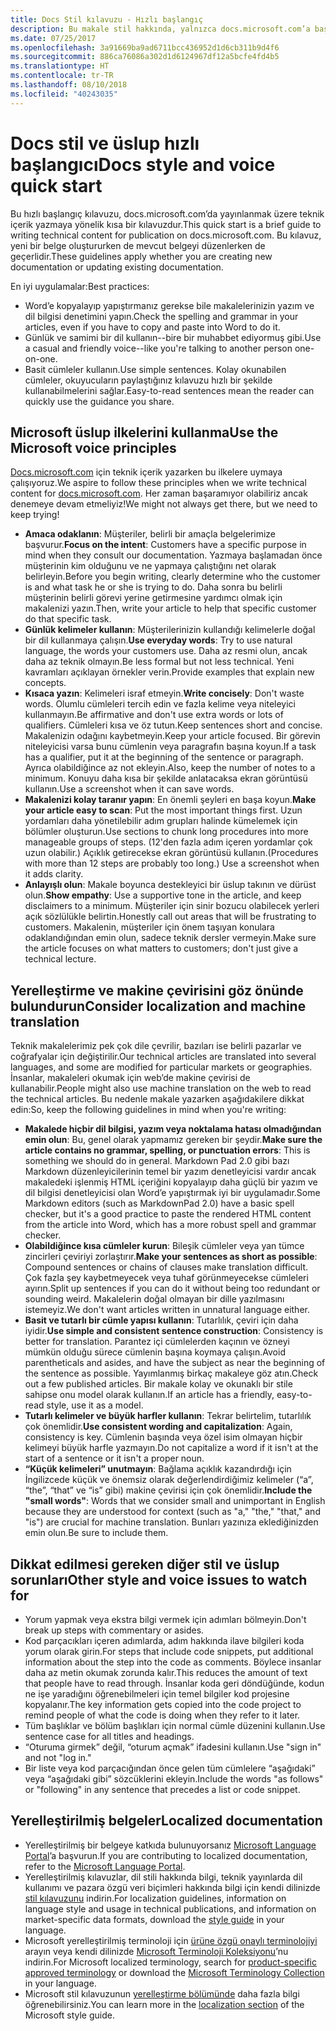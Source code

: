 ```yaml
---
title: Docs Stil kılavuzu - Hızlı başlangıç
description: Bu makale stil hakkında, yalnızca docs.microsoft.com’a başlangıç için gereken temel konuları içeren kısa bir kılavuzdur.
ms.date: 07/25/2017
ms.openlocfilehash: 3a91669ba9ad6711bcc436952d1d6cb311b9d4f6
ms.sourcegitcommit: 886ca76086a302d1d6124967df12a5bcfe4fd4b5
ms.translationtype: HT
ms.contentlocale: tr-TR
ms.lasthandoff: 08/10/2018
ms.locfileid: "40243035"
---
```

# <a name="docs-style-and-voice-quick-start"></a><span data-ttu-id="ea375-103">Docs stil ve üslup hızlı başlangıcı</span><span class="sxs-lookup"><span data-stu-id="ea375-103">Docs style and voice quick start</span></span>

<span data-ttu-id="ea375-104">Bu hızlı başlangıç kılavuzu, docs.microsoft.com’da yayınlanmak üzere teknik içerik yazmaya yönelik kısa bir kılavuzdur.</span><span class="sxs-lookup"><span data-stu-id="ea375-104">This quick start is a brief guide to writing technical content for publication on docs.microsoft.com.</span></span> <span data-ttu-id="ea375-105">Bu kılavuz, yeni bir belge oluştururken de mevcut belgeyi düzenlerken de geçerlidir.</span><span class="sxs-lookup"><span data-stu-id="ea375-105">These guidelines apply whether you are creating new documentation or updating existing documentation.</span></span>

<span data-ttu-id="ea375-106">En iyi uygulamalar:</span><span class="sxs-lookup"><span data-stu-id="ea375-106">Best practices:</span></span>

- <span data-ttu-id="ea375-107">Word’e kopyalayıp yapıştırmanız gerekse bile makalelerinizin yazım ve dil bilgisi denetimini yapın.</span><span class="sxs-lookup"><span data-stu-id="ea375-107">Check the spelling and grammar in your articles, even if you have to copy and paste into Word to do it.</span></span>
- <span data-ttu-id="ea375-108">Günlük ve samimi bir dil kullanın--bire bir muhabbet ediyormuş gibi.</span><span class="sxs-lookup"><span data-stu-id="ea375-108">Use a casual and friendly voice--like you're talking to another person one-on-one.</span></span>
- <span data-ttu-id="ea375-109">Basit cümleler kullanın.</span><span class="sxs-lookup"><span data-stu-id="ea375-109">Use simple sentences.</span></span> <span data-ttu-id="ea375-110">Kolay okunabilen cümleler, okuyucuların paylaştığınız kılavuzu hızlı bir şekilde kullanabilmelerini sağlar.</span><span class="sxs-lookup"><span data-stu-id="ea375-110">Easy-to-read sentences mean the reader can quickly use the guidance you share.</span></span>

## <a name="use-the-microsoft-voice-principles"></a><span data-ttu-id="ea375-111">Microsoft üslup ilkelerini kullanma</span><span class="sxs-lookup"><span data-stu-id="ea375-111">Use the Microsoft voice principles</span></span>

<span data-ttu-id="ea375-112">[Docs.microsoft.com](https://docs.microsoft.com) için teknik içerik yazarken bu ilkelere uymaya çalışıyoruz.</span><span class="sxs-lookup"><span data-stu-id="ea375-112">We aspire to follow these principles when we write technical content for [docs.microsoft.com](https://docs.microsoft.com).</span></span> <span data-ttu-id="ea375-113">Her zaman başaramıyor olabiliriz ancak denemeye devam etmeliyiz!</span><span class="sxs-lookup"><span data-stu-id="ea375-113">We might not always get there, but we need to keep trying!</span></span>

- <span data-ttu-id="ea375-114">**Amaca odaklanın**: Müşteriler, belirli bir amaçla belgelerimize başvurur.</span><span class="sxs-lookup"><span data-stu-id="ea375-114">**Focus on the intent**: Customers have a specific purpose in mind when they consult our documentation.</span></span> <span data-ttu-id="ea375-115">Yazmaya başlamadan önce müşterinin kim olduğunu ve ne yapmaya çalıştığını net olarak belirleyin.</span><span class="sxs-lookup"><span data-stu-id="ea375-115">Before you begin writing, clearly determine who the customer is and what task he or she is trying to do.</span></span> <span data-ttu-id="ea375-116">Daha sonra bu belirli müşterinin belirli görevi yerine getirmesine yardımcı olmak için makalenizi yazın.</span><span class="sxs-lookup"><span data-stu-id="ea375-116">Then, write your article to help that specific customer do that specific task.</span></span>
- <span data-ttu-id="ea375-117">**Günlük kelimeler kullanın**: Müşterilerinizin kullandığı kelimelerle doğal bir dil kullanmaya çalışın.</span><span class="sxs-lookup"><span data-stu-id="ea375-117">**Use everyday words**: Try to use natural language, the words your customers use.</span></span> <span data-ttu-id="ea375-118">Daha az resmi olun, ancak daha az teknik olmayın.</span><span class="sxs-lookup"><span data-stu-id="ea375-118">Be less formal but not less technical.</span></span> <span data-ttu-id="ea375-119">Yeni kavramları açıklayan örnekler verin.</span><span class="sxs-lookup"><span data-stu-id="ea375-119">Provide examples that explain new concepts.</span></span>
- <span data-ttu-id="ea375-120">**Kısaca yazın**: Kelimeleri israf etmeyin.</span><span class="sxs-lookup"><span data-stu-id="ea375-120">**Write concisely**: Don't waste words.</span></span> <span data-ttu-id="ea375-121">Olumlu cümleleri tercih edin ve fazla kelime veya niteleyici kullanmayın.</span><span class="sxs-lookup"><span data-stu-id="ea375-121">Be affirmative and don't use extra words or lots of qualifiers.</span></span> <span data-ttu-id="ea375-122">Cümleleri kısa ve öz tutun.</span><span class="sxs-lookup"><span data-stu-id="ea375-122">Keep sentences short and concise.</span></span> <span data-ttu-id="ea375-123">Makalenizin odağını kaybetmeyin.</span><span class="sxs-lookup"><span data-stu-id="ea375-123">Keep your article focused.</span></span> <span data-ttu-id="ea375-124">Bir görevin niteleyicisi varsa bunu cümlenin veya paragrafın başına koyun.</span><span class="sxs-lookup"><span data-stu-id="ea375-124">If a task has a qualifier, put it at the beginning of the sentence or paragraph.</span></span> <span data-ttu-id="ea375-125">Ayrıca olabildiğince az not ekleyin.</span><span class="sxs-lookup"><span data-stu-id="ea375-125">Also, keep the number of notes to a minimum.</span></span> <span data-ttu-id="ea375-126">Konuyu daha kısa bir şekilde anlatacaksa ekran görüntüsü kullanın.</span><span class="sxs-lookup"><span data-stu-id="ea375-126">Use a screenshot when it can save words.</span></span>
- <span data-ttu-id="ea375-127">**Makalenizi kolay taranır yapın**: En önemli şeyleri en başa koyun.</span><span class="sxs-lookup"><span data-stu-id="ea375-127">**Make your article easy to scan**: Put the most important things first.</span></span> <span data-ttu-id="ea375-128">Uzun yordamları daha yönetilebilir adım grupları halinde kümelemek için bölümler oluşturun.</span><span class="sxs-lookup"><span data-stu-id="ea375-128">Use sections to chunk long procedures into more manageable groups of steps.</span></span> <span data-ttu-id="ea375-129">(12'den fazla adım içeren yordamlar çok uzun olabilir.) Açıklık getirecekse ekran görüntüsü kullanın.</span><span class="sxs-lookup"><span data-stu-id="ea375-129">(Procedures with more than 12 steps are probably too long.) Use a screenshot when it adds clarity.</span></span>
- <span data-ttu-id="ea375-130">**Anlayışlı olun**: Makale boyunca destekleyici bir üslup takının ve dürüst olun.</span><span class="sxs-lookup"><span data-stu-id="ea375-130">**Show empathy**: Use a supportive tone in the article, and keep disclaimers to a minimum.</span></span> <span data-ttu-id="ea375-131">Müşteriler için sinir bozucu olabilecek yerleri açık sözlülükle belirtin.</span><span class="sxs-lookup"><span data-stu-id="ea375-131">Honestly call out areas that will be frustrating to customers.</span></span> <span data-ttu-id="ea375-132">Makalenin, müşteriler için önem taşıyan konulara odaklandığından emin olun, sadece teknik dersler vermeyin.</span><span class="sxs-lookup"><span data-stu-id="ea375-132">Make sure the article focuses on what matters to customers; don't just give a technical lecture.</span></span>

## <a name="consider-localization-and-machine-translation"></a><span data-ttu-id="ea375-133">Yerelleştirme ve makine çevirisini göz önünde bulundurun</span><span class="sxs-lookup"><span data-stu-id="ea375-133">Consider localization and machine translation</span></span>

<span data-ttu-id="ea375-134">Teknik makalelerimiz pek çok dile çevrilir, bazıları ise belirli pazarlar ve coğrafyalar için değiştirilir.</span><span class="sxs-lookup"><span data-stu-id="ea375-134">Our technical articles are translated into several languages, and some are modified for particular markets or geographies.</span></span> <span data-ttu-id="ea375-135">İnsanlar, makaleleri okumak için web’de makine çevirisi de kullanabilir.</span><span class="sxs-lookup"><span data-stu-id="ea375-135">People might also use machine translation on the web to read the technical articles.</span></span> <span data-ttu-id="ea375-136">Bu nedenle makale yazarken aşağıdakilere dikkat edin:</span><span class="sxs-lookup"><span data-stu-id="ea375-136">So, keep the following guidelines in mind when you're writing:</span></span>

- <span data-ttu-id="ea375-137">**Makalede hiçbir dil bilgisi, yazım veya noktalama hatası olmadığından emin olun**: Bu, genel olarak yapmamız gereken bir şeydir.</span><span class="sxs-lookup"><span data-stu-id="ea375-137">**Make sure the article contains no grammar, spelling, or punctuation errors**: This is something we should do in general.</span></span> <span data-ttu-id="ea375-138">Markdown Pad 2.0 gibi bazı Markdown düzenleyicilerinin temel bir yazım denetleyicisi vardır ancak makaledeki işlenmiş HTML içeriğini kopyalayıp daha güçlü bir yazım ve dil bilgisi denetleyicisi olan Word’e yapıştırmak iyi bir uygulamadır.</span><span class="sxs-lookup"><span data-stu-id="ea375-138">Some Markdown editors (such as MarkdownPad 2.0) have a basic spell checker, but it's a good practice to paste the rendered HTML content from the article into Word, which has a more robust spell and grammar checker.</span></span>
- <span data-ttu-id="ea375-139">**Olabildiğince kısa cümleler kurun**: Bileşik cümleler veya yan tümce zincirleri çeviriyi zorlaştırır.</span><span class="sxs-lookup"><span data-stu-id="ea375-139">**Make your sentences as short as possible**: Compound sentences or chains of clauses make translation difficult.</span></span> <span data-ttu-id="ea375-140">Çok fazla şey kaybetmeyecek veya tuhaf görünmeyecekse cümleleri ayırın.</span><span class="sxs-lookup"><span data-stu-id="ea375-140">Split up sentences if you can do it without being too redundant or sounding weird.</span></span> <span data-ttu-id="ea375-141">Makalelerin doğal olmayan bir dille yazılmasını istemeyiz.</span><span class="sxs-lookup"><span data-stu-id="ea375-141">We don't want articles written in unnatural language either.</span></span>
- <span data-ttu-id="ea375-142">**Basit ve tutarlı bir cümle yapısı kullanın**: Tutarlılık, çeviri için daha iyidir.</span><span class="sxs-lookup"><span data-stu-id="ea375-142">**Use simple and consistent sentence construction**: Consistency is better for translation.</span></span> <span data-ttu-id="ea375-143">Parantez içi cümlelerden kaçının ve özneyi mümkün olduğu sürece cümlenin başına koymaya çalışın.</span><span class="sxs-lookup"><span data-stu-id="ea375-143">Avoid parentheticals and asides, and have the subject as near the beginning of the sentence as possible.</span></span> <span data-ttu-id="ea375-144">Yayımlanmış birkaç makaleye göz atın.</span><span class="sxs-lookup"><span data-stu-id="ea375-144">Check out a few published articles.</span></span> <span data-ttu-id="ea375-145">Bir makale kolay ve okunaklı bir stile sahipse onu model olarak kullanın.</span><span class="sxs-lookup"><span data-stu-id="ea375-145">If an article has a friendly, easy-to-read style, use it as a model.</span></span>
- <span data-ttu-id="ea375-146">**Tutarlı kelimeler ve büyük harfler kullanın**: Tekrar belirtelim, tutarlılık çok önemlidir.</span><span class="sxs-lookup"><span data-stu-id="ea375-146">**Use consistent wording and capitalization**: Again, consistency is key.</span></span> <span data-ttu-id="ea375-147">Cümlenin başında veya özel isim olmayan hiçbir kelimeyi büyük harfle yazmayın.</span><span class="sxs-lookup"><span data-stu-id="ea375-147">Do not capitalize a word if it isn't at the start of a sentence or it isn't a proper noun.</span></span>
- <span data-ttu-id="ea375-148">**“Küçük kelimeleri” unutmayın**: Bağlama açıklık kazandırdığı için İngilizcede küçük ve önemsiz olarak değerlendirdiğimiz kelimeler (“a”, “the”, “that” ve “is” gibi) makine çevirisi için çok önemlidir.</span><span class="sxs-lookup"><span data-stu-id="ea375-148">**Include the "small words"**: Words that we consider small and unimportant in English because they are understood for context (such as "a," "the," "that," and "is") are crucial for machine translation.</span></span> <span data-ttu-id="ea375-149">Bunları yazınıza eklediğinizden emin olun.</span><span class="sxs-lookup"><span data-stu-id="ea375-149">Be sure to include them.</span></span>

## <a name="other-style-and-voice-issues-to-watch-for"></a><span data-ttu-id="ea375-150">Dikkat edilmesi gereken diğer stil ve üslup sorunları</span><span class="sxs-lookup"><span data-stu-id="ea375-150">Other style and voice issues to watch for</span></span>

- <span data-ttu-id="ea375-151">Yorum yapmak veya ekstra bilgi vermek için adımları bölmeyin.</span><span class="sxs-lookup"><span data-stu-id="ea375-151">Don't break up steps with commentary or asides.</span></span>
- <span data-ttu-id="ea375-152">Kod parçacıkları içeren adımlarda, adım hakkında ilave bilgileri koda yorum olarak girin.</span><span class="sxs-lookup"><span data-stu-id="ea375-152">For steps that include code snippets, put additional information about the step into the code as comments.</span></span> <span data-ttu-id="ea375-153">Böylece insanlar daha az metin okumak zorunda kalır.</span><span class="sxs-lookup"><span data-stu-id="ea375-153">This reduces the amount of text that people have to read through.</span></span> <span data-ttu-id="ea375-154">İnsanlar koda geri döndüğünde, kodun ne işe yaradığını öğrenebilmeleri için temel bilgiler kod projesine kopyalanır.</span><span class="sxs-lookup"><span data-stu-id="ea375-154">The key information gets copied into the code project to remind people of what the code is doing when they refer to it later.</span></span>
- <span data-ttu-id="ea375-155">Tüm başlıklar ve bölüm başlıkları için normal cümle düzenini kullanın.</span><span class="sxs-lookup"><span data-stu-id="ea375-155">Use sentence case for all titles and headings.</span></span>
- <span data-ttu-id="ea375-156">“Oturuma girmek” değil, “oturum açmak” ifadesini kullanın.</span><span class="sxs-lookup"><span data-stu-id="ea375-156">Use "sign in" and not "log in."</span></span>
- <span data-ttu-id="ea375-157">Bir liste veya kod parçacığından önce gelen tüm cümlelere “aşağıdaki” veya “aşağıdaki gibi” sözcüklerini ekleyin.</span><span class="sxs-lookup"><span data-stu-id="ea375-157">Include the words "as follows" or "following" in any sentence that precedes a list or code snippet.</span></span>

## <a name="localized-documentation"></a><span data-ttu-id="ea375-158">Yerelleştirilmiş belgeler</span><span class="sxs-lookup"><span data-stu-id="ea375-158">Localized documentation</span></span>

- <span data-ttu-id="ea375-159">Yerelleştirilmiş bir belgeye katkıda bulunuyorsanız [Microsoft Language Portal](https://www.microsoft.com/Language/Default.aspx)’a başvurun.</span><span class="sxs-lookup"><span data-stu-id="ea375-159">If you are contributing to localized documentation, refer to the [Microsoft Language Portal](https://www.microsoft.com/Language/Default.aspx).</span></span>
- <span data-ttu-id="ea375-160">Yerelleştirilmiş kılavuzlar, dil stili hakkında bilgi, teknik yayınlarda dil kullanımı ve pazara özgü veri biçimleri hakkında bilgi için kendi dilinizde [stil kılavuzunu](https://www.microsoft.com/Language/StyleGuides) indirin.</span><span class="sxs-lookup"><span data-stu-id="ea375-160">For localization guidelines, information on language style and usage in technical publications, and information on market-specific data formats, download the [style guide](https://www.microsoft.com/Language/StyleGuides) in your language.</span></span>
- <span data-ttu-id="ea375-161">Microsoft yerelleştirilmiş terminoloji için [ürüne özgü onaylı terminolojiyi](https://www.microsoft.com/Language/Default.aspx) arayın veya kendi dilinizde [Microsoft Terminoloji Koleksiyonu](https://www.microsoft.com/Language/Terminology.aspx)’nu indirin.</span><span class="sxs-lookup"><span data-stu-id="ea375-161">For Microsoft localized terminology, search for [product-specific approved terminology](https://www.microsoft.com/Language/Default.aspx) or download the [Microsoft Terminology Collection](https://www.microsoft.com/Language/Terminology.aspx) in your language.</span></span>
- <span data-ttu-id="ea375-162">Microsoft stil kılavuzunun [yerelleştirme bölümünde](https://docs.microsoft.com/style-guide/global-communications/) daha fazla bilgi öğrenebilirsiniz.</span><span class="sxs-lookup"><span data-stu-id="ea375-162">You can learn more in the [localization section](https://docs.microsoft.com/style-guide/global-communications/) of the Microsoft style guide.</span></span>
